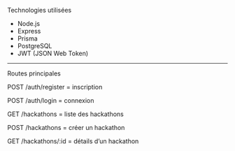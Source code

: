  Technologies utilisées

- Node.js
- Express
- Prisma
- PostgreSQL
- JWT (JSON Web Token)
-----------------------------------------
Routes principales

POST /auth/register = inscription

POST /auth/login = connexion

GET /hackathons = liste des hackathons

POST /hackathons = créer un hackathon

GET /hackathons/:id = détails d’un hackathon
